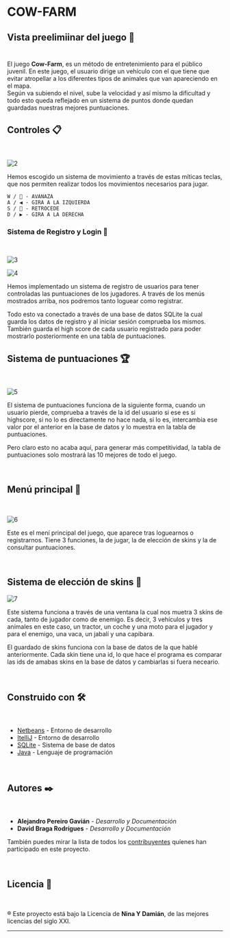 # COW-FARM

## Vista preelimiinar del juego 👀


<img src="[https://github.com/TheDudeThatCode/TheDudeThatCode/blob/master/Assets/Hi.gif](https://github.com/AlejandroP11/Cow-Farm/tree/master/ImgReadme/previsualizarjuego.PNG)" width="10px"> 
<br/>

El juego **Cow-Farm**, es un método de entretenimiento para el público juvenil. En este juego, el usuario dirige un vehículo con el que tiene que evitar atropellar a los diferentes tipos de animales que van apareciendo en el mapa.
<br/>
Según va subiendo el nivel, sube la velocidad y así mismo la dificultad y todo esto queda reflejado en un sistema de puntos donde quedan guardadas nuestras mejores puntuaciones.


## Controles 📋
<br/>

![2](https://github.com/AlejandroP11/Cow-Farm/tree/master/ImgReadme/controles.PNG)

Hemos escogido un sistema de movimiento a través de estas míticas teclas, que nos permiten realizar todos los movimientos necesarios para jugar.
```
W / 🔼 - AVANAZA
A / ◀️ - GIRA A LA IZQUIERDA
S / 🔽 - RETROCEDE
D / ▶️ - GIRA A LA DERECHA
```

### Sistema de Registro y Login 👥
<br/>

![3](https://github.com/AlejandroP11/Cow-Farm/tree/master/ImgReadme/menuregistro.PNG)

![4](https://github.com/AlejandroP11/Cow-Farm/tree/master/ImgReadme/menuiniciosesion.PNG)

Hemos implementado un sistema de registro de usuarios para tener controladas las puntuaciones de los jugadores.
A través de los menús mostrados arriba, nos podremos tanto loguear como registrar. 

Todo esto va conectado a través de una base de datos SQLite la cual guarda los datos de registro y al iniciar sesión comprueba los mismos. También guarda el high score de cada usuario registrado para poder mostrarlo posteriormente en una tabla de puntuaciones.





## Sistema de puntuaciones 🏆
<br/>

![5](https://github.com/AlejandroP11/Cow-Farm/tree/master/ImgReadme/puntuacion.PNG)

El sistema de puntuaciones funciona de la siguiente forma, cuando un usuario pierde, comprueba a través de la id del usuario si ese es si highscore, si no lo es directamente no hace nada, si lo es, intercambia ese valor por el anterior en la base de datos y lo muestra en la tabla de puntuaciones.

Pero claro esto no acaba aquí, para generar más competitividad, la tabla de puntuaciones solo mostrará las 10 mejores de todo el juego.

<br/>

## Menú principal 📑
<br/>

![6](https://github.com/AlejandroP11/Cow-Farm/tree/master/ImgReadme/menuprincipal.PNG)


Este es el mení principal del juego, que aparece tras loguearnos o registrarnos. Tiene 3 funciones, la de jugar, la de elección de skins y la de consultar puntuaciones.

<br/>


## Sistema de elección de skins ️👾
![7](https://github.com/AlejandroP11/Cow-Farm/tree/master/ImgReadme/nuevasskins.PNG)


Este sistema funciona a través de una ventana la cual nos muetra 3 skins de cada, tanto de jugador como de enemigo. Es decir, 3 vehículos y tres animales en este caso, un tractor, un coche y una moto para el jugador y para el enemigo, una vaca, un jabalí y una capibara.

El guardado de skins funciona con la base de datos de la que hablé anteriormente. Cada skin tiene una id, lo que hace el programa es comparar las ids de amabas skins en la base de datos y cambiarlas si fuera neceario.

<br/>


## Construido con 🛠️
<br/>

* [Netbeans](https://netbeans.apache.org/) - Entorno de desarrollo
* [ItelliJ](https://www.jetbrains.com/es-es/idea/) - Entorno de desarrollo
* [SQLite](https://www.sqlite.org/index.html) - Sistema de base de datos
* [Java](https://www.java.com/es/download/help/whatis_java.html) - Lenguaje de programación

<br/>

## Autores ✒️
<br/>

* **Alejandro Pereiro Gavián** - *Desarrollo y Documentación* 
* **David Braga Rodrígues** - *Desarrollo y Documentación* 

También puedes mirar la lista de todos los [contribuyentes](https://github.com/AlejandroP11/Cow-Farm/graphs/contributors) quíenes han participado en este proyecto. 

<br/>

## Licencia 📄
<br/>

® Este proyecto está bajo la Licencia de **Nina Y Damián**, de las mejores licencias del siglo XXI.







---

